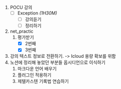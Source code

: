 1. POCU 강의
	- [ ] Exception *(1H30M)*
		- [ ] 강의듣기
		- [ ] 정리하기
1. net_practic
	1. 평가받기
		- [x] 2번째
		- [x] 3번째
2. 강의 텍스트 정보로 전환하기.
	-> Icloud 용량 확보를 위함
4. 노션에 정리해 놓았던 부분들 옵시디언으로 이식하기
	1. 마크다운 언어 배우기
	2. 플러그인 적용하기
	3. 제텔카스텐 기록법 연습하기